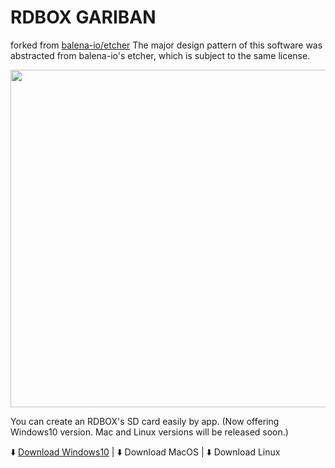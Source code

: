 # RDBOX GARIBAN

forked from [balena\-io/etcher](https://github.com/balena-io/etcher)
The major design pattern of this software was abstracted from balena-io's etcher, which is subject to the same license.

<img src="./docs/images/GARIBAN_PV_Short.gif" width=540px></img>

You can create an RDBOX's SD card easily by app. (Now offering Windows10 version. Mac and Linux versions will be released soon.)

:arrow_down: [Download Windows10](https://github.com/rdbox-intec/rdboxGARIBAN/releases/download/v0.1.0/rdboxGARIBAN-Setup-0.1.0.exe) | :arrow_down: Download MacOS | :arrow_down: Download Linux
